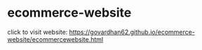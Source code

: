 # ecommerce-website
click to visit website: https://govardhan62.github.io/ecommerce-website/ecommercewebsite.html
